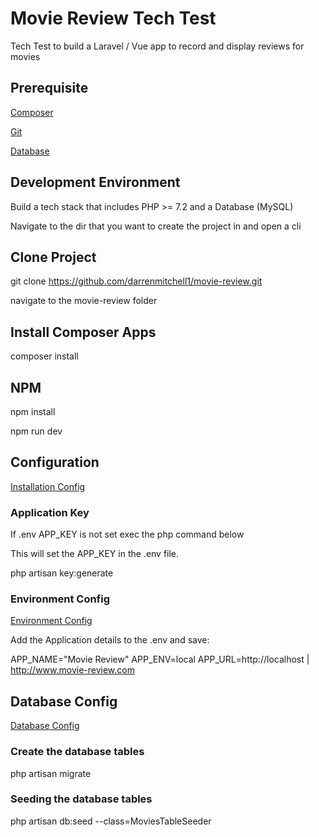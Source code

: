 # Movie Review Tech Test

Tech Test to build a Laravel / Vue app to record and display reviews for movies

## Prerequisite

[Composer](https://getcomposer.org/)

[Git](https://git-scm.com/)

[Database](https://laravel.com/docs/5.7/database)

## Development Environment

Build a tech stack that includes PHP >= 7.2 and a Database (MySQL)

Navigate to the dir that you want to create the project in and open a cli

## Clone Project

git clone https://github.com/darrenmitchell1/movie-review.git

navigate to the movie-review folder

## Install Composer Apps

composer install

## NPM

npm install

npm run dev

## Configuration

[Installation Config](https://laravel.com/docs/6.x/installation#configuration)

### Application Key

If .env APP_KEY is not set exec the php command below

This will set the APP_KEY in the .env file.

php artisan key:generate

### Environment Config

[Environment Config](https://laravel.com/docs/6.x/configuration#environment-configuration)

Add the Application details to the .env and save:

APP_NAME="Movie Review"
APP_ENV=local
APP_URL=http://localhost | http://www.movie-review.com

## Database Config

[Database Config](https://laravel.com/docs/6.x/database#configuration)

### Create the database tables

php artisan migrate

### Seeding the database tables

php artisan db:seed --class=MoviesTableSeeder
